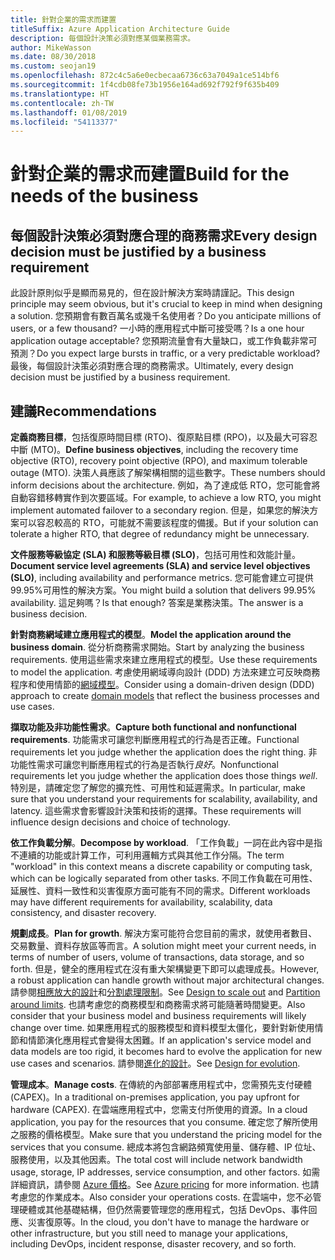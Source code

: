 ```yaml
---
title: 針對企業的需求而建置
titleSuffix: Azure Application Architecture Guide
description: 每個設計決策必須對應某個業務需求。
author: MikeWasson
ms.date: 08/30/2018
ms.custom: seojan19
ms.openlocfilehash: 872c4c5a6e0ecbecaa6736c63a7049a1ce514bf6
ms.sourcegitcommit: 1f4cdb08fe73b1956e164ad692f792f9f635b409
ms.translationtype: HT
ms.contentlocale: zh-TW
ms.lasthandoff: 01/08/2019
ms.locfileid: "54113377"
---
```

# <a name="build-for-the-needs-of-the-business"></a><span data-ttu-id="8be1f-103">針對企業的需求而建置</span><span class="sxs-lookup"><span data-stu-id="8be1f-103">Build for the needs of the business</span></span>

## <a name="every-design-decision-must-be-justified-by-a-business-requirement"></a><span data-ttu-id="8be1f-104">每個設計決策必須對應合理的商務需求</span><span class="sxs-lookup"><span data-stu-id="8be1f-104">Every design decision must be justified by a business requirement</span></span>

<span data-ttu-id="8be1f-105">此設計原則似乎是顯而易見的，但在設計解決方案時請謹記。</span><span class="sxs-lookup"><span data-stu-id="8be1f-105">This design principle may seem obvious, but it's crucial to keep in mind when designing a solution.</span></span> <span data-ttu-id="8be1f-106">您預期會有數百萬名或幾千名使用者？</span><span class="sxs-lookup"><span data-stu-id="8be1f-106">Do you anticipate millions of users, or a few thousand?</span></span> <span data-ttu-id="8be1f-107">一小時的應用程式中斷可接受嗎？</span><span class="sxs-lookup"><span data-stu-id="8be1f-107">Is a one hour application outage acceptable?</span></span> <span data-ttu-id="8be1f-108">您預期流量會有大量缺口，或工作負載非常可預測？</span><span class="sxs-lookup"><span data-stu-id="8be1f-108">Do you expect large bursts in traffic, or a very predictable workload?</span></span> <span data-ttu-id="8be1f-109">最後，每個設計決策必須對應合理的商務需求。</span><span class="sxs-lookup"><span data-stu-id="8be1f-109">Ultimately, every design decision must be justified by a business requirement.</span></span>

## <a name="recommendations"></a><span data-ttu-id="8be1f-110">建議</span><span class="sxs-lookup"><span data-stu-id="8be1f-110">Recommendations</span></span>

<span data-ttu-id="8be1f-111">**定義商務目標**，包括復原時間目標 (RTO)、復原點目標 (RPO)，以及最大可容忍中斷 (MTO)。</span><span class="sxs-lookup"><span data-stu-id="8be1f-111">**Define business objectives**, including the recovery time objective (RTO), recovery point objective (RPO), and maximum tolerable outage (MTO).</span></span> <span data-ttu-id="8be1f-112">決策人員應該了解架構相關的這些數字。</span><span class="sxs-lookup"><span data-stu-id="8be1f-112">These numbers should inform decisions about the architecture.</span></span> <span data-ttu-id="8be1f-113">例如，為了達成低 RTO，您可能會將自動容錯移轉實作到次要區域。</span><span class="sxs-lookup"><span data-stu-id="8be1f-113">For example, to achieve a low RTO, you might implement automated failover to a secondary region.</span></span> <span data-ttu-id="8be1f-114">但是，如果您的解決方案可以容忍較高的 RTO，可能就不需要該程度的備援。</span><span class="sxs-lookup"><span data-stu-id="8be1f-114">But if your solution can tolerate a higher RTO, that degree of redundancy might be unnecessary.</span></span>

<span data-ttu-id="8be1f-115">**文件服務等級協定 (SLA) 和服務等級目標 (SLO)**，包括可用性和效能計量。</span><span class="sxs-lookup"><span data-stu-id="8be1f-115">**Document service level agreements (SLA) and service level objectives (SLO)**, including availability and performance metrics.</span></span> <span data-ttu-id="8be1f-116">您可能會建立可提供 99.95%可用性的解決方案。</span><span class="sxs-lookup"><span data-stu-id="8be1f-116">You might build a solution that delivers 99.95% availability.</span></span> <span data-ttu-id="8be1f-117">這足夠嗎？</span><span class="sxs-lookup"><span data-stu-id="8be1f-117">Is that enough?</span></span> <span data-ttu-id="8be1f-118">答案是業務決策。</span><span class="sxs-lookup"><span data-stu-id="8be1f-118">The answer is a business decision.</span></span>

<span data-ttu-id="8be1f-119">**針對商務網域建立應用程式的模型**。</span><span class="sxs-lookup"><span data-stu-id="8be1f-119">**Model the application around the business domain**.</span></span> <span data-ttu-id="8be1f-120">從分析商務需求開始。</span><span class="sxs-lookup"><span data-stu-id="8be1f-120">Start by analyzing the business requirements.</span></span> <span data-ttu-id="8be1f-121">使用這些需求來建立應用程式的模型。</span><span class="sxs-lookup"><span data-stu-id="8be1f-121">Use these requirements to model the application.</span></span> <span data-ttu-id="8be1f-122">考慮使用網域導向設計 (DDD) 方法來建立可反映商務程序和使用情節的[網域模型][domain-model]。</span><span class="sxs-lookup"><span data-stu-id="8be1f-122">Consider using a domain-driven design (DDD) approach to create [domain models][domain-model] that reflect the business processes and use cases.</span></span>

<span data-ttu-id="8be1f-123">**擷取功能及非功能性需求**。</span><span class="sxs-lookup"><span data-stu-id="8be1f-123">**Capture both functional and nonfunctional requirements**.</span></span> <span data-ttu-id="8be1f-124">功能需求可讓您判斷應用程式的行為是否正確。</span><span class="sxs-lookup"><span data-stu-id="8be1f-124">Functional requirements let you judge whether the application does the right thing.</span></span> <span data-ttu-id="8be1f-125">非功能性需求可讓您判斷應用程式的行為是否執行*良好*。</span><span class="sxs-lookup"><span data-stu-id="8be1f-125">Nonfunctional requirements let you judge whether the application does those things *well*.</span></span> <span data-ttu-id="8be1f-126">特別是，請確定您了解您的擴充性、可用性和延遲需求。</span><span class="sxs-lookup"><span data-stu-id="8be1f-126">In particular, make sure that you understand your requirements for scalability, availability, and latency.</span></span> <span data-ttu-id="8be1f-127">這些需求會影響設計決策和技術的選擇。</span><span class="sxs-lookup"><span data-stu-id="8be1f-127">These requirements will influence design decisions and choice of technology.</span></span>

<span data-ttu-id="8be1f-128">**依工作負載分解**。</span><span class="sxs-lookup"><span data-stu-id="8be1f-128">**Decompose by workload**.</span></span> <span data-ttu-id="8be1f-129">「工作負載」一詞在此內容中是指不連續的功能或計算工作，可利用邏輯方式與其他工作分隔。</span><span class="sxs-lookup"><span data-stu-id="8be1f-129">The term "workload" in this context means a discrete capability or computing task, which can be logically separated from other tasks.</span></span> <span data-ttu-id="8be1f-130">不同工作負載在可用性、延展性、資料一致性和災害復原方面可能有不同的需求。</span><span class="sxs-lookup"><span data-stu-id="8be1f-130">Different workloads may have different requirements for availability, scalability, data consistency, and disaster recovery.</span></span>

<span data-ttu-id="8be1f-131">**規劃成長**。</span><span class="sxs-lookup"><span data-stu-id="8be1f-131">**Plan for growth**.</span></span> <span data-ttu-id="8be1f-132">解決方案可能符合您目前的需求，就使用者數目、交易數量、資料存放區等而言。</span><span class="sxs-lookup"><span data-stu-id="8be1f-132">A solution might meet your current needs, in terms of number of users, volume of transactions, data storage, and so forth.</span></span> <span data-ttu-id="8be1f-133">但是，健全的應用程式在沒有重大架構變更下即可以處理成長。</span><span class="sxs-lookup"><span data-stu-id="8be1f-133">However, a robust application can handle growth without major architectural changes.</span></span> <span data-ttu-id="8be1f-134">請參閱[相應放大的設計](scale-out.md)和[分割處理限制](partition.md)。</span><span class="sxs-lookup"><span data-stu-id="8be1f-134">See [Design to scale out](scale-out.md) and [Partition around limits](partition.md).</span></span> <span data-ttu-id="8be1f-135">也請考慮您的商務模型和商務需求將可能隨著時間變更。</span><span class="sxs-lookup"><span data-stu-id="8be1f-135">Also consider that your business model and business requirements will likely change over time.</span></span> <span data-ttu-id="8be1f-136">如果應用程式的服務模型和資料模型太僵化，要針對新使用情節和情節演化應用程式會變得太困難。</span><span class="sxs-lookup"><span data-stu-id="8be1f-136">If an application's service model and data models are too rigid, it becomes hard to evolve the application for new use cases and scenarios.</span></span> <span data-ttu-id="8be1f-137">請參閱[進化的設計](design-for-evolution.md)。</span><span class="sxs-lookup"><span data-stu-id="8be1f-137">See [Design for evolution](design-for-evolution.md).</span></span>

<span data-ttu-id="8be1f-138">**管理成本**。</span><span class="sxs-lookup"><span data-stu-id="8be1f-138">**Manage costs**.</span></span> <span data-ttu-id="8be1f-139">在傳統的內部部署應用程式中，您需預先支付硬體 (CAPEX)。</span><span class="sxs-lookup"><span data-stu-id="8be1f-139">In a traditional on-premises application, you pay upfront for hardware (CAPEX).</span></span> <span data-ttu-id="8be1f-140">在雲端應用程式中，您需支付所使用的資源。</span><span class="sxs-lookup"><span data-stu-id="8be1f-140">In a cloud application, you pay for the resources that you consume.</span></span> <span data-ttu-id="8be1f-141">確定您了解所使用之服務的價格模型。</span><span class="sxs-lookup"><span data-stu-id="8be1f-141">Make sure that you understand the pricing model for the services that you consume.</span></span> <span data-ttu-id="8be1f-142">總成本將包含網路頻寬使用量、儲存體、IP 位址、服務使用，以及其他因素。</span><span class="sxs-lookup"><span data-stu-id="8be1f-142">The total cost will include network bandwidth usage, storage, IP addresses, service consumption, and other factors.</span></span> <span data-ttu-id="8be1f-143">如需詳細資訊，請參閱 [Azure 價格][pricing]。</span><span class="sxs-lookup"><span data-stu-id="8be1f-143">See [Azure pricing][pricing] for more information.</span></span> <span data-ttu-id="8be1f-144">也請考慮您的作業成本。</span><span class="sxs-lookup"><span data-stu-id="8be1f-144">Also consider your operations costs.</span></span> <span data-ttu-id="8be1f-145">在雲端中，您不必管理硬體或其他基礎結構，但仍然需要管理您的應用程式，包括 DevOps、事件回應、災害復原等。</span><span class="sxs-lookup"><span data-stu-id="8be1f-145">In the cloud, you don't have to manage the hardware or other infrastructure, but you still need to manage your applications, including DevOps, incident response, disaster recovery, and so forth.</span></span>

[domain-model]: https://martinfowler.com/eaaCatalog/domainModel.html
[pricing]: https://azure.microsoft.com/pricing/
